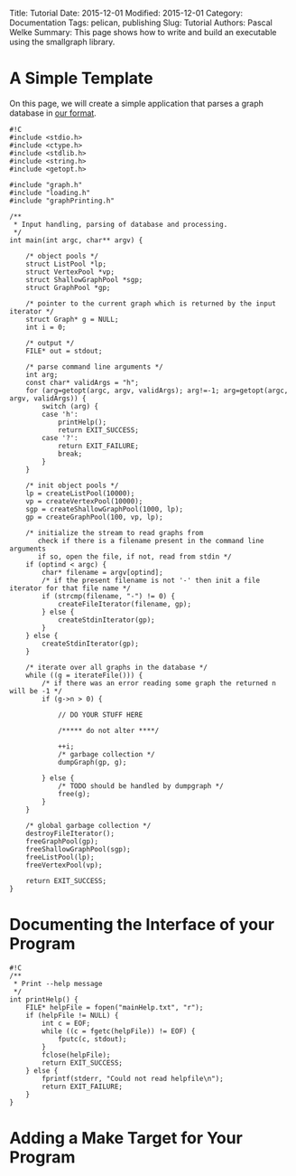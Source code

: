 Title: Tutorial
Date: 2015-12-01
Modified: 2015-12-01
Category: Documentation
Tags: pelican, publishing
Slug: Tutorial
Authors: Pascal Welke
Summary: This page shows how to write and build an executable using the smallgraph library.

# A Simple Template

On this page, we will create a simple application that parses a graph database in [our format]({file}/pages/fileformat.md).

	#!C
	#include <stdio.h>
	#include <ctype.h>
	#include <stdlib.h>
	#include <string.h>
	#include <getopt.h>

	#include "graph.h"
	#include "loading.h"
	#include "graphPrinting.h"

	/**
	 * Input handling, parsing of database and processing.
	 */
	int main(int argc, char** argv) {

		/* object pools */
		struct ListPool *lp;
		struct VertexPool *vp;
		struct ShallowGraphPool *sgp;
		struct GraphPool *gp;

		/* pointer to the current graph which is returned by the input iterator */
		struct Graph* g = NULL;
		int i = 0;

		/* output */
		FILE* out = stdout;

		/* parse command line arguments */
		int arg;
		const char* validArgs = "h";
		for (arg=getopt(argc, argv, validArgs); arg!=-1; arg=getopt(argc, argv, validArgs)) {
			switch (arg) {
			case 'h':
				printHelp();
				return EXIT_SUCCESS;
			case '?':
				return EXIT_FAILURE;
				break;
			}
		}

		/* init object pools */
		lp = createListPool(10000);
		vp = createVertexPool(10000);
		sgp = createShallowGraphPool(1000, lp);
		gp = createGraphPool(100, vp, lp);

		/* initialize the stream to read graphs from 
		   check if there is a filename present in the command line arguments 
		   if so, open the file, if not, read from stdin */
		if (optind < argc) {
			char* filename = argv[optind];
			/* if the present filename is not '-' then init a file iterator for that file name */
			if (strcmp(filename, "-") != 0) {
				createFileIterator(filename, gp);
			} else {
				createStdinIterator(gp);
			}
		} else {
			createStdinIterator(gp);
		}

		/* iterate over all graphs in the database */
		while ((g = iterateFile())) {
			/* if there was an error reading some graph the returned n will be -1 */
			if (g->n > 0) {

				// DO YOUR STUFF HERE

				/***** do not alter ****/

				++i;
				/* garbage collection */
				dumpGraph(gp, g);

			} else {
				/* TODO should be handled by dumpgraph */
				free(g);
			}
		}

		/* global garbage collection */
		destroyFileIterator();
		freeGraphPool(gp);
		freeShallowGraphPool(sgp);
		freeListPool(lp);
		freeVertexPool(vp);

		return EXIT_SUCCESS;
	}	



# Documenting the Interface of your Program
	
	#!C
	/**
	 * Print --help message
	 */
	int printHelp() {
		FILE* helpFile = fopen("mainHelp.txt", "r");
		if (helpFile != NULL) {
			int c = EOF;
			while ((c = fgetc(helpFile)) != EOF) {
				fputc(c, stdout);
			}
			fclose(helpFile);
			return EXIT_SUCCESS;
		} else {
			fprintf(stderr, "Could not read helpfile\n");
			return EXIT_FAILURE;
		}
	}


# Adding a Make Target for Your Program


